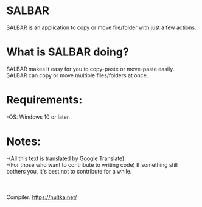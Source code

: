 # SALBAR
SALBAR is an application to copy or move file/folder with just a few actions.

# What is SALBAR doing?
SALBAR makes it easy for you to copy-paste or move-paste easily.\
SALBAR can copy or move multiple files/folders at once.

# Requirements:
-OS: Windows 10 or later.

# Notes:
-(All this text is translated by Google Translate).\
-(For those who want to contribute to writing code) If something still bothers you, it's best not to contribute for a while.\
\
\
\
Compiler: <https://nuitka.net/>
